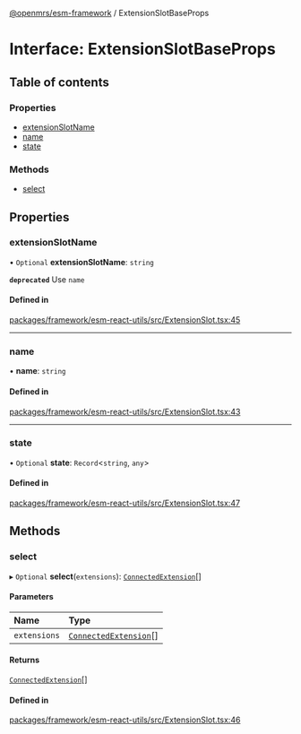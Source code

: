 [@openmrs/esm-framework](../API.md) / ExtensionSlotBaseProps

# Interface: ExtensionSlotBaseProps

## Table of contents

### Properties

- [extensionSlotName](ExtensionSlotBaseProps.md#extensionslotname)
- [name](ExtensionSlotBaseProps.md#name)
- [state](ExtensionSlotBaseProps.md#state)

### Methods

- [select](ExtensionSlotBaseProps.md#select)

## Properties

### extensionSlotName

• `Optional` **extensionSlotName**: `string`

**`deprecated`** Use `name`

#### Defined in

[packages/framework/esm-react-utils/src/ExtensionSlot.tsx:45](https://github.com/openmrs/openmrs-esm-core/blob/master/packages/framework/esm-react-utils/src/ExtensionSlot.tsx#L45)

___

### name

• **name**: `string`

#### Defined in

[packages/framework/esm-react-utils/src/ExtensionSlot.tsx:43](https://github.com/openmrs/openmrs-esm-core/blob/master/packages/framework/esm-react-utils/src/ExtensionSlot.tsx#L43)

___

### state

• `Optional` **state**: `Record`<`string`, `any`\>

#### Defined in

[packages/framework/esm-react-utils/src/ExtensionSlot.tsx:47](https://github.com/openmrs/openmrs-esm-core/blob/master/packages/framework/esm-react-utils/src/ExtensionSlot.tsx#L47)

## Methods

### select

▸ `Optional` **select**(`extensions`): [`ConnectedExtension`](ConnectedExtension.md)[]

#### Parameters

| Name | Type |
| :------ | :------ |
| `extensions` | [`ConnectedExtension`](ConnectedExtension.md)[] |

#### Returns

[`ConnectedExtension`](ConnectedExtension.md)[]

#### Defined in

[packages/framework/esm-react-utils/src/ExtensionSlot.tsx:46](https://github.com/openmrs/openmrs-esm-core/blob/master/packages/framework/esm-react-utils/src/ExtensionSlot.tsx#L46)
